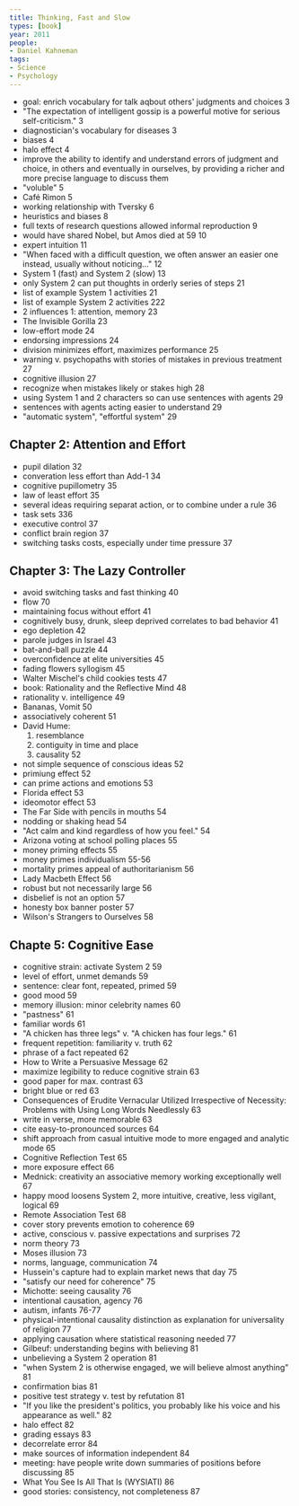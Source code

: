 ```yaml
---
title: Thinking, Fast and Slow
types: [book]
year: 2011
people:
- Daniel Kahneman
tags:
- Science
- Psychology
---
```


- goal: enrich vocabulary for talk aqbout others' judgments and choices 3
- "The expectation of intelligent gossip is a powerful motive for serious self-criticism." 3
- diagnostician's vocabulary for diseases 3
- biases 4
- halo effect 4
- improve the ability to identify and understand errors of judgment and choice, in others and eventually in ourselves, by providing a richer and more precise language to discuss them
- "voluble" 5
- Café Rimon 5
- working relationship with Tversky 6
- heuristics and biases 8
- full texts of research questions allowed informal reproduction 9
- would have shared Nobel, but Amos died at 59 10
- expert intuition 11
- "When faced with a difficult question, we often answer an easier one instead, usually without noticing..." 12
- System 1 (fast) and System 2 (slow) 13
- only System 2 can put thoughts in orderly series of steps 21
- list of example System 1 activities 21
- list of example System 2 activities 222
- 2 influences 1: attention, memory 23
- The Invisible Gorilla 23
- low-effort mode 24
- endorsing impressions 24
- division minimizes effort, maximizes performance 25
- warning v. psychopaths with stories of mistakes in previous treatment 27
- cognitive illusion 27
- recognize when mistakes likely or stakes high 28
- using System 1 and 2 characters so can use sentences with agents 29
- sentences with agents acting easier to understand 29
- "automatic system", "effortful system" 29

## Chapter 2: Attention and Effort
- pupil dilation 32
- converation less effort than Add-1 34
- cognitive pupillometry 35
- law of least effort 35
- several ideas requiring separat action, or to combine under a rule 36
- task sets 336
- executive control 37
- conflict brain region 37
- switching tasks costs, especially under time pressure 37

## Chapter 3: The Lazy Controller
- avoid switching tasks and fast thinking 40
- flow 70
- maintaining focus without effort 41
- cognitively busy, drunk, sleep deprived correlates to bad behavior 41
- ego depletion 42
- parole judges in Israel 43
- bat-and-ball puzzle 44
- overconfidence at elite universities 45
- fading flowers syllogism 45
- Walter Mischel's child cookies tests 47
- book: Rationality and the Reflective Mind 48
- rationality v. intelligence 49
- Bananas, Vomit 50
- associatively coherent 51
- David Hume:
  1.  resemblance
  2.  contiguity in time and place
  3.  causality 52
- not simple sequence of conscious ideas 52
- primiung effect 52
- can prime actions and emotions 53
- Florida effect 53
- ideomotor effect 53
- The Far Side with pencils in mouths 54
- nodding or shaking head 54
- "Act calm and kind regardless of how you feel." 54
- Arizona voting at school polling places 55
- money priming effects 55
- money primes individualism 55-56
- mortality primes appeal of authoritarianism 56
- Lady Macbeth Effect 56
- robust but not necessarily large 56
- disbelief is not an option 57
- honesty box banner poster 57
- Wilson's Strangers to Ourselves 58

## Chapte 5: Cognitive Ease
- cognitive strain: activate System 2 59
- level of effort, unmet demands 59
- sentence: clear font, repeated, primed 59
- good mood 59
- memory illusion: minor celebrity names 60
- "pastness" 61
- familiar words 61
- "A chicken has three legs" v. "A chicken has four legs." 61
- frequent repetition: familiarity v. truth 62
- phrase of a fact repeated 62
- How to Write a Persuasive Message 62
- maximize legibility to reduce cognitive strain 63
- good paper for max. contrast 63
- bright blue or red 63
- Consequences of Erudite Vernacular Utilized Irrespective of Necessity: Problems with Using Long Words Needlessly 63
- write in verse, more memorable 63
- cite easy-to-pronounced sources 64
- shift approach from casual intuitive mode to more engaged and analytic mode 65
- Cognitive Reflection Test 65
- more exposure effect 66
- Mednick: creativity an associative memory working exceptionally well 67
- happy mood loosens System 2, more intuitive, creative, less vigilant, logical 69
- Remote Association Test 68
- cover story prevents emotion to coherence 69
- active, conscious v. passive expectations and surprises 72
- norm theory 73
- Moses illusion 73
- norms, language, communication 74
- Hussein's capture had to explain market news that day 75
- "satisfy our need for coherence" 75
- Michotte: seeing causality 76
- intentional causation, agency 76
- autism, infants 76-77
- physical-intentional causality distinction as explanation for universality of religion 77
- applying causation where statistical reasoning needed 77
- Gilbeuf: understanding begins with believing 81
- unbelieving a System 2 operation 81
- "when System 2 is otherwise engaged, we will believe almost anything" 81
- confirmation bias 81
- positive test strategy v. test by refutation 81
- "If you like the president's politics, you probably like his voice and his appearance as well." 82
- halo effect 82
- grading essays 83
- decorrelate error 84
- make sources of information independent 84
- meeting: have people write down summaries of positions before discussing 85
- What You See Is All That Is (WYSIATI) 86
- good stories: consistency, not completeness 87
